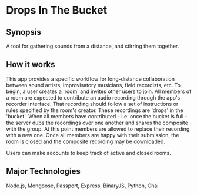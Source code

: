 # Drops In The Bucket
## Synopsis
A tool for gathering sounds from a distance, and stirring them together. 

## How it works
This app provides a specific workflow for long-distance collaboration between sound artists, improvisatory musicians, field recordists, etc. To begin, a user creates a 'room' and invites other users to join. All members of a room are expected to contribute an audio recording through the app's recorder interface. That recording should follow a set of instructions or rules specified by the room's creator. These recordings are 'drops' in the 'bucket.' When all members have contributed - i.e. once the bucket is full - the server dubs the recordings over one another and shares the composite with the group. At this point members are allowed to replace their recording with a new one. Once all members are happy with their submission, the room is closed and the composite recording may be downloaded.

Users can make accounts to keep track of active and closed rooms.

## Major Technologies
Node.js, Mongoose, Passport, Express, BinaryJS, Python, Chai
